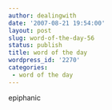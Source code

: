 ```yaml
---
author: dealingwith
date: '2007-08-21 19:54:00'
layout: post
slug: word-of-the-day-56
status: publish
title: word of the day
wordpress_id: '2270'
categories:
 - word of the day
---
```


epiphanic

